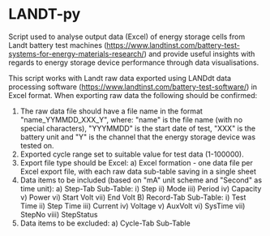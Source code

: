 # LANDT-py
Script used to analyse output data (Excel) of energy storage cells from Landt battery test machines (https://www.landtinst.com/battery-test-systems-for-energy-materials-research/) and provide useful insights with regards to energy storage device performance through data visualisations.

This script works with Landt raw data exported using LANDdt data processing software (https://www.landtinst.com/battery-test-software/) in Excel format. When exporting raw data the following should be confirmed:

1) The raw data file should have a file name in the format "name_YYMMDD_XXX_Y", where: "name" is the file name (with no special characters), "YYYMMDD" is the start date of test, "XXX" is the battery unit and "Y" is the channel that the energy storage device was tested on. 
2) Exported cycle range set to suitable value for test data (1-100000).
3) Export file type should be Excel:
    a) Excel formation - one data file per Excel export file, with each raw data sub-table saving in a single sheet
4) Data items to be included (based on "mA" unit scheme and "Second" as time unit):
    a) Step-Tab Sub-Table:
         i) Step
         ii) Mode
         iii) Period
         iv) Capacity
         v) Power
         vi) Start Volt
         vii) End Volt
    B) Record-Tab Sub-Table:
         i) Test Time
         ii) Step Time
         iii) Current
         iv) Voltage
         v) AuxVolt
         vi) SysTime
         vii) StepNo
         viii) StepStatus
5) Data items to be excluded:
    a) Cycle-Tab Sub-Table
